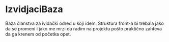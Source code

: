 # IzvidjaciBaza
Baza članstva za iviđački odred u koji idem. 
Struktura front-a bi trebala jako da se promeni i jako me mrzi da radim na projektu pošto praktično zahteva da ga krenem od početka opet.
